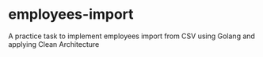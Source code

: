 # employees-import
A practice task to implement employees import from CSV using Golang and applying Clean Architecture
